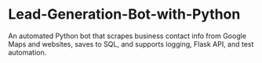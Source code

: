 # Lead-Generation-Bot-with-Python
An automated Python bot that scrapes business contact info from Google Maps and websites, saves to SQL, and supports logging, Flask API, and test automation.
